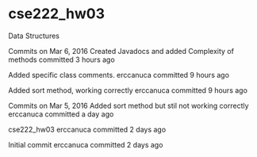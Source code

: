 # cse222_hw03
Data Structures

Commits on Mar 6, 2016
Created Javadocs and added Complexity of methods committed 3 hours ago
 

Added specific class comments.
erccanuca committed 9 hours ago

Added sort method, working correctly
erccanuca committed 9 hours ago
 
Commits on Mar 5, 2016
Added sort method but stil not working correctly
erccanuca committed a day ago
 

cse222_hw03
erccanuca committed 2 days ago


Initial commit
erccanuca committed 2 days ago
